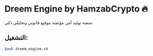 # Dreem Engine by HamzabCrypto 🔥
منصة توليد آمن مؤتمتة بتوقيع قانوني وتحليلي ذكي.
## التشغيل:
```bash
bash dreem_engine.sh
```
